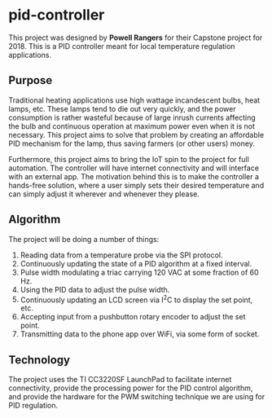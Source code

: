 pid-controller
==============

This project was designed by **Powell Rangers** for their Capstone project for 2018. This is a PID controller meant for local temperature regulation applications. 

## Purpose

Traditional heating applications use high wattage incandescent bulbs, heat lamps, etc. These lamps tend to die out very quickly, and the power consumption is rather wasteful because of large inrush currents affecting the bulb and continuous operation at maximum power even when it is not necessary. This project aims to solve that problem by creating an affordable PID mechanism for the lamp, thus saving farmers (or other users) money.

Furthermore, this project aims to bring the IoT spin to the project for full automation. The controller will have internet connectivity and will interface with an external app. The motivation behind this is to make the controller a hands-free solution, where a user simply sets their desired temperature and can simply adjust it wherever and whenever they please.

## Algorithm

The project will be doing a number of things:

1. Reading data from a temperature probe via the SPI protocol.
2. Continuously updating the state of a PID algorithm at a fixed interval.
3. Pulse width modulating a triac carrying 120 VAC at some fraction of 60 Hz.
4. Using the PID data to adjust the pulse width.
5. Continuously updating an LCD screen via I<sup>2</sup>C to display the set point, etc.
6. Accepting input from a pushbutton rotary encoder to adjust the set point.
7. Transmitting data to the phone app over WiFi, via some form of socket.

## Technology

The project uses the TI CC3220SF LaunchPad to facilitate internet connectivity, provide the processing power for the PID control algorithm, and provide the hardware for the PWM switching technique we are using for PID regulation.
